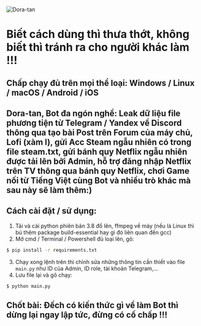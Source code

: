 ![Dora-tan](https://github.com/dragonx943/listcaidaubuoi/blob/main/lewd.gif?raw=true)

# Biết cách dùng thì thưa thớt, không biết thì tránh ra cho người khác làm !!!
## Chấp chạy đủ trên mọi thể loại: Windows / Linux / macOS / Android / iOS

## Dora-tan, Bot đa ngón nghề: Leak dữ liệu file phương tiện từ Telegram / Yandex về Discord thông qua tạo bài Post trên Forum của máy chủ, Lofi (xàm l), gửi Acc Steam ngẫu nhiên có trong file steam.txt, gửi bánh quy Netflix ngẫu nhiên được tải lên bởi Admin, hỗ trợ đăng nhập Netflix trên TV thông qua bánh quy Netflix, chơi Game nối từ Tiếng Việt cùng Bot và nhiều trò khác mà sau này sẽ làm thêm:)

## Cách cài đặt / sử dụng:

1. Tải và cài python phiên bản 3.8 đổ lên, ffmpeg về máy (nếu là Linux thì bú thêm package build-essential hay gì đó liên quan đến gcc)
2. Mở cmd / Terminal / Powershell đủ loại lên, gõ:

```sh
$ pip install -r requirements.txt
```

3. Chạy xong lệnh trên thì chỉnh sửa những thông tin cần thiết vào file `main.py` như ID của Admin, ID role, tài khoản Telegram,...
4. Lưu file lại và gõ chạy:

```sh
$ python main.py
```

## Chốt bài: Đếch có kiến thức gì về làm Bot thì dừng lại ngay lập tức, đừng có cố chấp !!!
